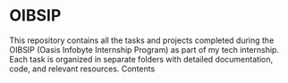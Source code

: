 # OIBSIP
This repository contains all the tasks and projects completed during the OIBSIP (Oasis Infobyte Internship Program) as part of my tech internship. Each task is organized in separate folders with detailed documentation, code, and relevant resources.  Contents
